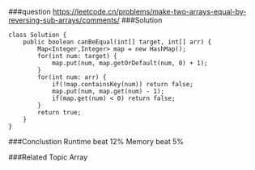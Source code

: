 ###question
https://leetcode.cn/problems/make-two-arrays-equal-by-reversing-sub-arrays/comments/
###Solution
```
class Solution {
    public boolean canBeEqual(int[] target, int[] arr) {
        Map<Integer,Integer> map = new HashMap();
        for(int num: target) {
            map.put(num, map.getOrDefault(num, 0) + 1);
        }
        for(int num: arr) {
            if(!map.containsKey(num)) return false;
            map.put(num, map.get(num) - 1);
            if(map.get(num) < 0) return false;
        }
        return true;
    }
}
```

###Conclustion
Runtime beat 12%
Memory beat 5%

###Related Topic
Array